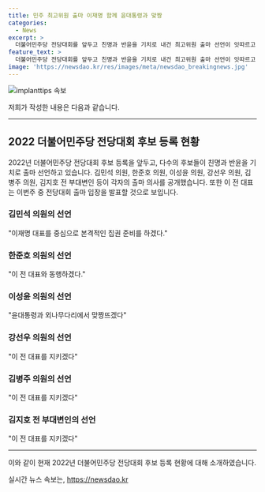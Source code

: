 ```yaml
---
title: 민주 최고위원 출마 이재명 함께 윤대통령과 맞짱
categories:
  - News
excerpt: >
  더불어민주당 전당대회를 앞두고 친명과 반윤을 기치로 내건 최고위원 출마 선언이 잇따르고 있습니다. 4선 김민석 의원은 이재명 대표를 중심으로 본격적인 집권 준비를 하겠다고 밝혔으며, 다른 의원들도 선언을 이어가고 있습니다. 이번 주 중에는 이 전 대표의 출마 입장이 발표될 전망이며, 이에 앞서 여러 의원들이 도전을 선언하고 있습니다. #민주 #전당대회 #출마
feature_text: >
  더불어민주당 전당대회를 앞두고 친명과 반윤을 기치로 내건 최고위원 출마 선언이 잇따르고 있습니다. 4선 김민석 의원은 이재명 대표를 중심으로 본격적인 집권 준비를 하겠다고 밝혔으며, 다른 의원들도 선언을 이어가고 있습니다. 이번 주 중에는 이 전 대표의 출마 입장이 발표될 전망이며, 이에 앞서 여러 의원들이 도전을 선언하고 있습니다. #민주 #전당대회 #출마
image: 'https://newsdao.kr/res/images/meta/newsdao_breakingnews.jpg'
---
```


<p><img src="https://newsdao.kr/res/images/meta/newsdao_breakingnews.jpg" alt="implanttips 속보" /></p>

<p>저희가 작성한 내용은 다음과 같습니다.</p>

<hr />

<h2 data-ke-size="size26">2022 더불어민주당 전당대회 후보 등록 현황</h2>

<p data-ke-size="size16">2022년 더불어민주당 전당대회 후보 등록을 앞두고, 다수의 후보들이 친명과 반윤을 기치로 출마 선언하고 있습니다. 김민석 의원, 한준호 의원, 이성윤 의원, 강선우 의원, 김병주 의원, 김지호 전 부대변인 등이 각자의 출마 의사를 공개했습니다. 또한 이 전 대표는 이번주 중 전당대회 출마 입장을 발표할 것으로 보입니다.</p>

<h3>김민석 의원의 선언</h3>

<p data-ke-size="size16">"이재명 대표를 중심으로 본격적인 집권 준비를 하겠다."</p>

<h3>한준호 의원의 선언</h3>

<p data-ke-size="size16">"이 전 대표와 동행하겠다."</p>

<h3>이성윤 의원의 선언</h3>

<p data-ke-size="size16">"윤대통령과 외나무다리에서 맞짱뜨겠다"</p>

<h3>강선우 의원의 선언</h3>

<p data-ke-size="size16">"이 전 대표를 지키겠다"</p>

<h3>김병주 의원의 선언</h3>

<p data-ke-size="size16">"이 전 대표를 지키겠다"</p>

<h3>김지호 전 부대변인의 선언</h3>

<p data-ke-size="size16">"이 전 대표를 지키겠다"</p>

<hr />

<p>이와 같이 현재 2022년 더불어민주당 전당대회 후보 등록 현황에 대해 소개하였습니다.</p>
실시간 뉴스 속보는, <a href="https://newsdao.kr" rel="dofollow">https://newsdao.kr</a>


